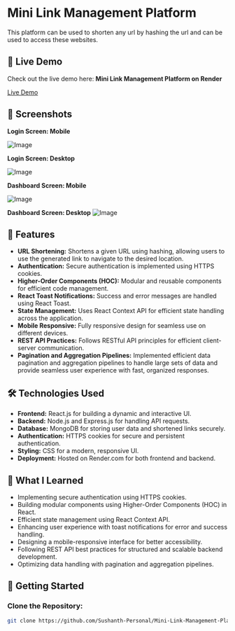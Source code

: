 # Mini Link Management Platform

This platform can be used to shorten any url by hashing the url and can be used to access these websites.

## 🚀 Live Demo
Check out the live demo here: **Mini Link Management Platform on Render**

[Live Demo](https://minilink-frontend.onrender.com)

## 📸 Screenshots

**Login Screen: Mobile**

![Image](https://github.com/user-attachments/assets/1da171e0-1b89-49df-9fed-a569a0d50f43)

**Login Screen: Desktop**

![Image](https://github.com/user-attachments/assets/0423c614-3f8e-41f2-aea1-fe9cad97786b)

**Dashboard Screen: Mobile**

![Image](https://github.com/user-attachments/assets/a1ec792c-6f95-40b0-80e8-ed4ac1af0857)

**Dashboard Screen: Desktop**
![Image](https://github.com/user-attachments/assets/d7358677-996d-4f3b-a5a3-bf4fc87dd1d7)

## 🌟 Features

- **URL Shortening:** Shortens a given URL using hashing, allowing users to use the generated link to navigate to the desired location.
- **Authentication:** Secure authentication is implemented using HTTPS cookies.
- **Higher-Order Components (HOC):** Modular and reusable components for efficient code management.
- **React Toast Notifications:** Success and error messages are handled using React Toast.
- **State Management:** Uses React Context API for efficient state handling across the application.
- **Mobile Responsive:** Fully responsive design for seamless use on different devices.
- **REST API Practices:** Follows RESTful API principles for efficient client-server communication.
- **Pagination and Aggregation Pipelines:** Implemented efficient data pagination and aggregation pipelines to handle large sets of data and provide seamless user experience with fast, organized responses.

## 🛠️ Technologies Used

- **Frontend:** React.js for building a dynamic and interactive UI.
- **Backend:** Node.js and Express.js for handling API requests.
- **Database:** MongoDB for storing user data and shortened links securely.
- **Authentication:** HTTPS cookies for secure and persistent authentication.
- **Styling:** CSS for a modern, responsive UI.
- **Deployment:** Hosted on Render.com for both frontend and backend.

## 🧠 What I Learned

- Implementing secure authentication using HTTPS cookies.
- Building modular components using Higher-Order Components (HOC) in React.
- Efficient state management using React Context API.
- Enhancing user experience with toast notifications for error and success handling.
- Designing a mobile-responsive interface for better accessibility.
- Following REST API best practices for structured and scalable backend development.
- Optimizing data handling with pagination and aggregation pipelines.

## 🚀 Getting Started

### Clone the Repository:

```bash
git clone https://github.com/Sushanth-Personal/Mini-Link-Management-Platform.git

